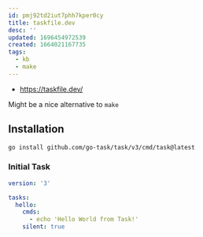 ```yaml
---
id: pmj92td2iut7phh7kper0cy
title: taskfile.dev
desc: ''
updated: 1696454972539
created: 1664021167735
tags:
  - kb
  - make
---
```



* <https://taskfile.dev/>

Might be a nice alternative to `make`

## Installation

```
go install github.com/go-task/task/v3/cmd/task@latest
```

### Initial Task

```yml
version: '3'

tasks:
  hello:
    cmds:
      - echo 'Hello World from Task!'
    silent: true
```
